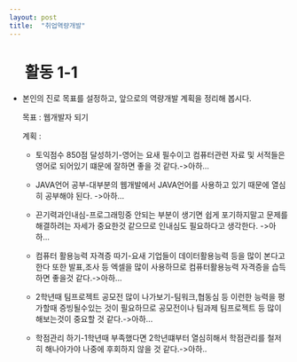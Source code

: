 ```yaml
---
layout: post
title:  "취업역량개발"
---
```


#  활동 1-1 

+ 본인의 진로 목표를 설정하고, 앞으로의 역량개발 계획을 정리해 봅시다.
  
  목표 : 웹개발자 되기
  
  계획 :  
  * 토익점수 850점 달성하기-영어는 요새 필수이고 컴퓨터관련 자료 및 서적들은 영어로 되어있기 떄문에 잘하면 좋을 것 같다.->아하...
   
  * JAVA언어 공부-대부분의 웹개발에서 JAVA언어를 사용하고 있기 때문에 열심히 공부해야 된다. ->아하...
   
  * 끈기력과인내심-프로그래밍중 안되는 부분이 생기면 쉽게 포기하지말고 문제를 해결하려는 자세가 중요한것 같으므로 인내심도 필요하다고 생각한다.   ->아하...
   
  * 컴퓨터 활용능력 자격증 따기-요새 기업들이 데이터활용능력 등을 많이 본다고 한다 또한 발표,조사 등 엑셀을 많이 사용하므로 컴퓨터활용능력 자격증을 습득하면 좋을것 같다.->아하...
  
  * 2학년때 팀프로젝트 공모전 많이 나가보기-팀워크,협동심 등 이런한 능력을 평가할때 증빙될수있는 것이 필요하므로 공모전이나 팀과제 팀프로젝트 등 많이 해보는것이 중요할 것 같다.->아하...

  * 학점관리 하기-1학년때 부족했다면 2학년떄부터 열심히해서 학점관리를 철저히 해나아가야 나중에 후회하지 않을 것 같다.->아하..
  
  
  
  
 
  
  

